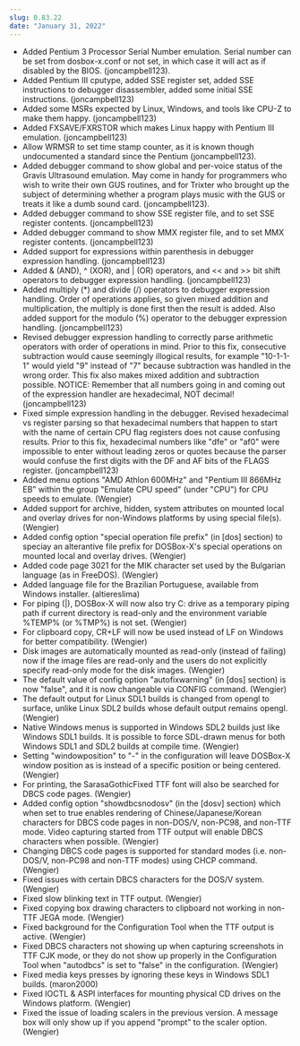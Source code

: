 ```yaml
---
slug: 0.83.22
date: "January 31, 2022"
---
```


*   Added Pentium 3 Processor Serial Number emulation.
    Serial number can be set from dosbox-x.conf or not
    set, in which case it will act as if disabled by the
    BIOS. (joncampbell123).
*   Added Pentium III cputype, added SSE register set,
    added SSE instructions to debugger disassembler,
    added some initial SSE instructions. (joncampbell123)
*   Added some MSRs expected by Linux, Windows, and
    tools like CPU-Z to make them happy. (joncampbell123)
*   Added FXSAVE/FXRSTOR which makes Linux happy with
    Pentium III emulation. (joncampbell123)
*   Allow WRMSR to set time stamp counter, as it is known
    though undocumented a standard since the Pentium
    (joncampbell123).
*   Added debugger command to show global and per-voice
    status of the Gravis Ultrasound emulation. May come
    in handy for programmers who wish to write their own
    GUS routines, and for Trixter who brought up the
    subject of determining whether a program plays music
    with the GUS or treats it like a dumb sound card.
    (joncampbell123).
*   Added debugger command to show SSE register file, and
    to set SSE register contents. (joncampbell123)
*   Added debugger command to show MMX register file, and
    to set MMX register contents. (joncampbell123)
*   Added support for expressions within parenthesis in
    debugger expression handling. (joncampbell123)
*   Added & (AND), ^ (XOR), and | (OR) operators, and
    << and >> bit shift operators to debugger expression
    handling. (joncampbell123)
*   Added multiply (*) and divide (/) operators to debugger
    expression handling. Order of operations applies, so
    given mixed addition and multiplication, the multiply
    is done first then the result is added. Also added
    support for the modulo (%) operator to the debugger
    expression handling. (joncampbell123)
*   Revised debugger expression handling to correctly
    parse arithmetic operators with order of operations
    in mind. Prior to this fix, consecutive subtraction
    would cause seemingly illogical results, for example
    "10-1-1-1" would yield "9" instead of "7" because
    subtraction was handled in the wrong order. This fix
    also makes mixed addition and subtraction possible.
    NOTICE: Remember that all numbers going in and
    coming out of the expression handler are hexadecimal,
    NOT decimal! (joncampbell123)
*   Fixed simple expression handling in the debugger.
    Revised hexadecimal vs register parsing so that
    hexadecimal numbers that happen to start with
    the name of certain CPU flag registers does not
    cause confusing results. Prior to this fix,
    hexadecimal numbers like "dfe" or "af0" were
    impossible to enter without leading zeros or
    quotes because the parser would confuse the
    first digits with the DF and AF bits of the FLAGS
    register. (joncampbell123)
*   Added menu options "AMD Athlon 600MHz" and "Pentium
    III 866MHz EB" within the group "Emulate CPU speed"
    (under "CPU") for CPU speeds to emulate. (Wengier)
*   Added support for archive, hidden, system attributes
    on mounted local and overlay drives for non-Windows
    platforms by using special file(s). (Wengier)
*   Added config option "special operation file prefix"
    (in [dos] section) to speciay an alterantive file
    prefix for DOSBox-X's special operations on mounted
    local and overlay drives. (Wengier)
*   Added code page 3021 for the MIK character set used
    by the Bulgarian language (as in FreeDOS). (Wengier)
*   Added language file for the Brazilian Portuguese,
    available from Windows installer. (altiereslima)
*   For piping (|), DOSBox-X will now also try C: drive
    as a temporary piping path if current directory is
    read-only and the environment variable %TEMP% (or
    %TMP%) is not set. (Wengier)
*   For clipboard copy, CR+LF will now be used instead
    of LF on Windows for better compatibility. (Wengier)
*   Disk images are automatically mounted as read-only
    (instead of failing) now if the image files are
    read-only and the users do not explicitly specify
    read-only mode for the disk images. (Wengier)
*   The default value of config option "autofixwarning"
    (in [dos] section) is now "false", and it is now
    changeable via CONFIG command. (Wengier)
*   The default output for Linux SDL1 builds is changed
    from opengl to surface, unlike Linux SDL2 builds
    whose default output remains opengl. (Wengier)
*   Native Windows menus is supported in Windows SDL2
    builds just like Windows SDL1 builds. It is possible
    to force SDL-drawn menus for both Windows SDL1 and
    SDL2 builds at compile time. (Wengier)
*   Setting "windowposition" to "-" in the configuration
    will leave DOSBox-X window position as is instead of
    a specific position or being centered. (Wengier)
*   For printing, the SarasaGothicFixed TTF font will
    also be searched for DBCS code pages. (Wengier)
*   Added config option "showdbcsnodosv" (in the [dosv]
    section) which when set to true enables rendering of
    Chinese/Japanese/Korean characters for DBCS code
    pages in non-DOS/V, non-PC98, and non-TTF mode.
    Video capturing started from TTF output will enable
    DBCS characters when possible. (Wengier)
*   Changing DBCS code pages is supported for standard
    modes (i.e. non-DOS/V, non-PC98 and non-TTF modes)
    using CHCP command. (Wengier)
*   Fixed issues with certain DBCS characters for the
    DOS/V system. (Wengier)
*   Fixed slow blinking text in TTF output. (Wengier)
*   Fixed copying box drawing characters to clipboard
    not working in non-TTF JEGA mode. (Wengier)
*   Fixed background for the Configuration Tool when
    the TTF output is active. (Wengier)
*   Fixed DBCS characters not showing up when capturing
    screenshots in TTF CJK mode, or they do not show up
    properly in the Configuration Tool when "autodbcs"
    is set to "false" in the configuration. (Wengier)
*   Fixed media keys presses by ignoring these keys in
    Windows SDL1 builds. (maron2000)
*   Fixed IOCTL & ASPI interfaces for mounting physical
    CD drives on the Windows platform. (Wengier)
*   Fixed the issue of loading scalers in the previous
    version. A message box will only show up if you
    append "prompt" to the scaler option. (Wengier)
